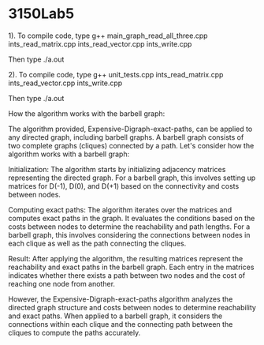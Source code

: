 # 3150Lab5

1). To compile code, type g++ main_graph_read_all_three.cpp ints_read_matrix.cpp ints_read_vector.cpp ints_write.cpp

Then type ./a.out

2). To compile code, type g++ unit_tests.cpp ints_read_matrix.cpp ints_read_vector.cpp ints_write.cpp

Then type ./a.out


How the algorithm works with the barbell graph:

The algorithm provided, Expensive-Digraph-exact-paths, can be applied to any directed graph, including barbell graphs. A barbell graph consists of two complete graphs (cliques) connected by a path. Let's consider how the algorithm works with a barbell graph:

Initialization: The algorithm starts by initializing adjacency matrices representing the directed graph. For a barbell graph, this involves setting up matrices for D(-1), D(0), and D(+1) based on the connectivity and costs between nodes.

Computing exact paths: The algorithm iterates over the matrices and computes exact paths in the graph. It evaluates the conditions based on the costs between nodes to determine the reachability and path lengths. For a barbell graph, this involves considering the connections between nodes in each clique as well as the path connecting the cliques.

Result: After applying the algorithm, the resulting matrices represent the reachability and exact paths in the barbell graph. Each entry in the matrices indicates whether there exists a path between two nodes and the cost of reaching one node from another.

However, the Expensive-Digraph-exact-paths algorithm analyzes the directed graph structure and costs between nodes to determine reachability and exact paths. When applied to a barbell graph, it considers the connections within each clique and the connecting path between the cliques to compute the paths accurately.
